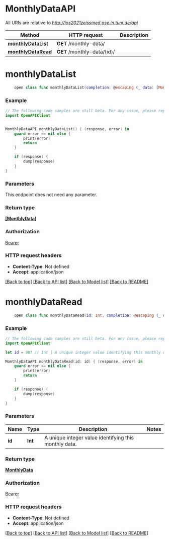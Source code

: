 # MonthlyDataAPI

All URIs are relative to *http://ios2021zeissmed.ase.in.tum.de/api*

Method | HTTP request | Description
------------- | ------------- | -------------
[**monthlyDataList**](MonthlyDataAPI.md#monthlydatalist) | **GET** /monthly-data/ | 
[**monthlyDataRead**](MonthlyDataAPI.md#monthlydataread) | **GET** /monthly-data/{id}/ | 


# **monthlyDataList**
```swift
    open class func monthlyDataList(completion: @escaping (_ data: [MonthlyData]?, _ error: Error?) -> Void)
```



### Example 
```swift
// The following code samples are still beta. For any issue, please report via http://github.com/OpenAPITools/openapi-generator/issues/new
import OpenAPIClient


MonthlyDataAPI.monthlyDataList() { (response, error) in
    guard error == nil else {
        print(error)
        return
    }

    if (response) {
        dump(response)
    }
}
```

### Parameters
This endpoint does not need any parameter.

### Return type

[**[MonthlyData]**](MonthlyData.md)

### Authorization

[Bearer](../README.md#Bearer)

### HTTP request headers

 - **Content-Type**: Not defined
 - **Accept**: application/json

[[Back to top]](#) [[Back to API list]](../README.md#documentation-for-api-endpoints) [[Back to Model list]](../README.md#documentation-for-models) [[Back to README]](../README.md)

# **monthlyDataRead**
```swift
    open class func monthlyDataRead(id: Int, completion: @escaping (_ data: MonthlyData?, _ error: Error?) -> Void)
```



### Example 
```swift
// The following code samples are still beta. For any issue, please report via http://github.com/OpenAPITools/openapi-generator/issues/new
import OpenAPIClient

let id = 987 // Int | A unique integer value identifying this monthly data.

MonthlyDataAPI.monthlyDataRead(id: id) { (response, error) in
    guard error == nil else {
        print(error)
        return
    }

    if (response) {
        dump(response)
    }
}
```

### Parameters

Name | Type | Description  | Notes
------------- | ------------- | ------------- | -------------
 **id** | **Int** | A unique integer value identifying this monthly data. | 

### Return type

[**MonthlyData**](MonthlyData.md)

### Authorization

[Bearer](../README.md#Bearer)

### HTTP request headers

 - **Content-Type**: Not defined
 - **Accept**: application/json

[[Back to top]](#) [[Back to API list]](../README.md#documentation-for-api-endpoints) [[Back to Model list]](../README.md#documentation-for-models) [[Back to README]](../README.md)


